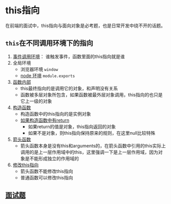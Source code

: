 # this指向

在前端的面试中，this指向与面向对象是必考题，也是日常开发中绕不开的话题。

## `this`在不同调用环境下的指向
1. [事件调用环境](.//event.html)： 谁触发事件，函数里面的this指向就是谁
2. 全局环境
    - 浏览器环境 `window`
    - [node 环境](.//global-node.js) `module.exports`
3. [函数内部](.//function.html)
    - this最终指向的是调用它的对象，和声明没有关系
    - 函数被多层对象所包含，如果函数被最外层对象调用，this指向的也只是它上一级的对象
4. [构造函数](.//constructor.html)
    - 构造函数中的this指向的是实例对象
    - [如果构造函数中有return](.//constructor-2.html)
        - 如果return的值是对象，this指向返回的对象
        - 如果不是对象，则this指向保持原来的规则，在这里null比较特殊
5. [箭头函数](.//arrow-function.html)
    - 箭头函数本身是没有this和arguments的，在箭头函数中引用的this实际上调用的是上一层作用域中的this，这里强调一下是上一层作用域，因为对象是不能形成独立的作用域的
6. [修改this指向](.//bind-this.html)
    - 箭头函数不能修改this指向
    - 普通函数可以修改this指向

## [面试题](../questions/this.md)

